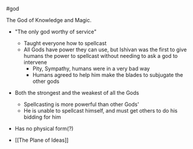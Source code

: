 #god 

The God of Knowledge and Magic.

- "The only god worthy of service"
	- Taught everyone how to spellcast 
	- All Gods have power they can use, but Ishivan was the first to give humans the power to spellcast without needing to ask a god to intervene 
		- Pity, Sympathy, humans were in a very bad way 
		- Humans agreed to help him make the blades to subjugate the other gods 
- Both the strongest and the weakest of all the Gods 
	- Spellcasting is more powerful than other Gods'
	- He is unable to spellcast himself, and must get others to do his bidding for him 
- Has no physical form(?)


- [[The Plane of Ideas]]
